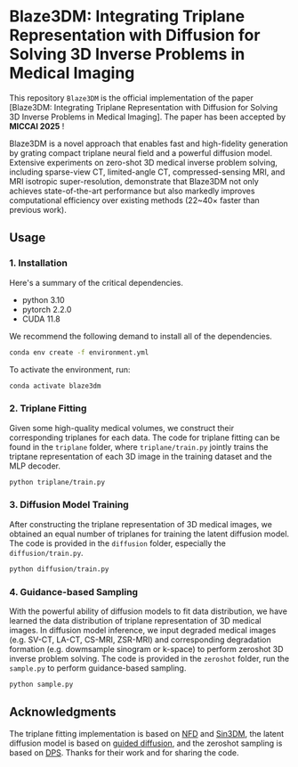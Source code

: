 # Blaze3DM: Integrating Triplane Representation with Diffusion for Solving 3D Inverse Problems in Medical Imaging

This repository  `Blaze3DM` is the official implementation of the paper [Blaze3DM: Integrating Triplane Representation with Diffusion for Solving 3D Inverse Problems in Medical Imaging]. The paper has been accepted by **MICCAI 2025** !

Blaze3DM is a novel approach that enables fast and high-fidelity generation by grating compact triplane neural field and a powerful diffusion model. Extensive experiments on zero-shot 3D medical inverse problem solving, including sparse-view CT, limited-angle CT, compressed-sensing MRI, and MRI isotropic super-resolution, demonstrate that Blaze3DM not only achieves state-of-the-art performance but also markedly improves computational efficiency over existing methods (22~40× faster than previous work).

## Usage

### 1. Installation

Here's a summary of the critical dependencies.

- python 3.10
- pytorch 2.2.0
- CUDA 11.8

We recommend the following demand to install all of the dependencies.

```bash
conda env create -f environment.yml
```

To activate the environment, run:

```bash
conda activate blaze3dm
```

### 2. Triplane Fitting

Given some high-quality medical volumes, we construct their corresponding triplanes for each data. The code for triplane fitting can be found in the `triplane` folder, where `triplane/train.py`  jointly trains the triptane representation of each 3D image in the training dataset and the MLP decoder.

```bash
python triplane/train.py
```

### 3. Diffusion Model Training

After constructing the triplane representation of 3D medical images, we obtained an equal number of triplanes for training the latent diffusion model. The code is provided in the `diffusion` folder, especially the `diffusion/train.py`. 

```bash
python diffusion/train.py
```

### 4. Guidance-based Sampling

With the powerful ability of diffusion models to fit data distribution, we have learned the data distribution of triplane representation of 3D medical images. In diffusion model inference, we input degraded medical images (e.g. SV-CT, LA-CT, CS-MRI, ZSR-MRI) and corresponding degradation formation (e.g. dowmsample sinogram or k-space) to perform zeroshot 3D inverse problem solving. The code is provided in the `zeroshot` folder, run the `sample.py` to perform guidance-based sampling. 

```bash
python sample.py
```

## Acknowledgments

The triplane fitting implementation is based on [NFD](https://github.com/JRyanShue/NFD) and [Sin3DM](https://github.com/Sin3DM/Sin3DM), the latent diffusion model is based on [guided diffusion](https://github.com/openai/guided-diffusion), and the zeroshot sampling is based on [DPS](https://github.com/DPS2022/diffusion-posterior-sampling). Thanks for their work and for sharing the code.


